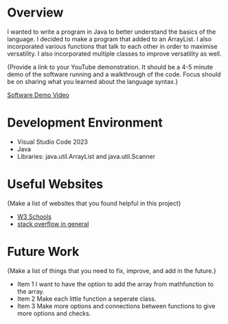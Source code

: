 # Overview
I wanted to write a program in Java to better understand the basics of the language. I decided to make a program that added to an ArrayList. I also incorporated various functions that talk to each other in order to maximise versatility. I also incorporated multiple classes to improve versatility as well.


{Provide a link to your YouTube demonstration. It should be a 4-5 minute demo of the software running and a walkthrough of the code. Focus should be on sharing what you learned about the language syntax.}

[Software Demo Video](https://youtu.be/lH6n1sk3gbc)

# Development Environment

* Visual Studio Code 2023
* Java
* Libraries: java.util.ArrayList and java.util.Scanner


# Useful Websites

{Make a list of websites that you found helpful in this project}

- [W3 Schools](https://www.w3schools.com/java/default.asp)
- [stack overflow in general](https://stackoverflow.com/questions/5071040/java-convert-integer-to-string)

# Future Work

{Make a list of things that you need to fix, improve, and add in the future.}

- Item 1 I want to have the option to add the array from mathfunction to the array.
- Item 2 Make each little function a seperate class.
- Item 3 Make more options and connections between functions to give more options and checks.